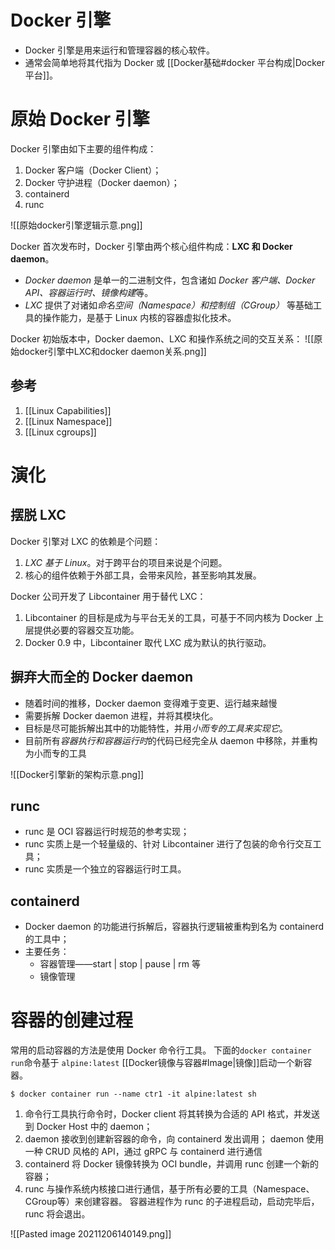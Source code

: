 # Docker 引擎
- Docker 引擎是用来运行和管理容器的核心软件。
- 通常会简单地将其代指为 Docker 或 [[Docker基础#docker 平台构成|Docker 平台]]。

# 原始 Docker 引擎
Docker 引擎由如下主要的组件构成：
1. Docker 客户端（Docker Client）；
2. Docker 守护进程（Docker daemon）；
3. containerd 
4. runc

![[原始docker引擎逻辑示意.png]]


Docker 首次发布时，Docker 引擎由两个核心组件构成：**LXC 和 Docker daemon**。  
- *Docker daemon* 是单一的二进制文件，包含诸如 *Docker 客户端、Docker API、容器运行时、镜像构建*等。  
- *LXC* 提供了对诸如*命名空间（Namespace）和控制组（CGroup）* 等基础工具的操作能力，是基于 Linux 内核的容器虚拟化技术。

Docker 初始版本中，Docker daemon、LXC 和操作系统之间的交互关系：
![[原始docker引擎中LXC和docker daemon关系.png]]

## 参考
1. [[Linux Capabilities]]
2. [[Linux Namespace]]
3. [[Linux cgroups]]

# 演化
## 摆脱 LXC
Docker 引擎对 LXC 的依赖是个问题：  
1. *LXC 基于 Linux*。对于跨平台的项目来说是个问题。
2. 核心的组件依赖于外部工具，会带来风险，甚至影响其发展。  

Docker 公司开发了 Libcontainer 用于替代 LXC：
1. Libcontainer 的目标是成为与平台无关的工具，可基于不同内核为 Docker 上层提供必要的容器交互功能。  
2. Docker 0.9 中，Libcontainer 取代 LXC 成为默认的执行驱动。

## 摒弃大而全的 Docker daemon
- 随着时间的推移，Docker daemon 变得难于变更、运行越来越慢
- 需要拆解 Docker daemon 进程，并将其模块化。  
- 目标是尽可能拆解出其中的功能特性，并用*小而专的工具来实现它*。
- 目前所有*容器执行和容器运行时*的代码已经完全从 daemon 中移除，并重构为小而专的工具

![[Docker引擎新的架构示意.png]]


## runc
- runc 是 OCI 容器运行时规范的参考实现；
- runc 实质上是一个轻量级的、针对 Libcontainer 进行了包装的命令行交互工具；
- runc 实质是一个独立的容器运行时工具。

## containerd
- Docker daemon 的功能进行拆解后，容器执行逻辑被重构到名为 containerd的工具中；
- 主要任务：
	- 容器管理——start | stop | pause | rm 等
	- 镜像管理


# 容器的创建过程
常用的启动容器的方法是使用 Docker 命令行工具。
下面的`docker container run`命令基于 `alpine:latest` [[Docker镜像与容器#Image|镜像]]启动一个新容器。  
```shell
$ docker container run --name ctr1 -it alpine:latest sh
```

1. 命令行工具执行命令时，Docker client 将其转换为合适的 API 格式，并发送到 Docker Host 中的 daemon；
2. daemon 接收到创建新容器的命令，向 containerd 发出调用；
	daemon 使用一种 CRUD 风格的 API，通过 gRPC 与 containerd 进行通信
3. containerd 将 Docker 镜像转换为 OCI bundle，并调用 runc 创建一个新的容器；
4. runc 与操作系统内核接口进行通信，基于所有必要的工具（Namespace、CGroup等）来创建容器。
	容器进程作为 runc 的子进程启动，启动完毕后，runc 将会退出。


![[Pasted image 20211206140149.png]]

